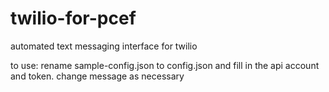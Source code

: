 # twilio-for-pcef
automated text messaging interface for twilio

to use:
rename sample-config.json to config.json
and fill in the api account and token.
change message as necessary

